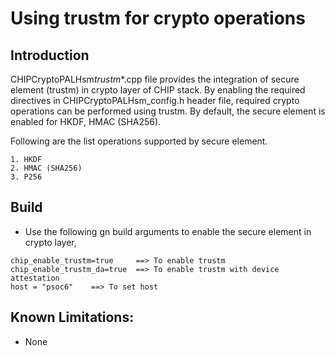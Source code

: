 # Using trustm for crypto operations

## Introduction

CHIPCryptoPALHsm*trustm*\*.cpp file provides the integration of secure element
(trustm) in crypto layer of CHIP stack. By enabling the required directives in
CHIPCryptoPALHsm_config.h header file, required crypto operations can be
performed using trustm. By default, the secure element is enabled for HKDF, HMAC
(SHA256).

Following are the list operations supported by secure element.

    1. HKDF
    2. HMAC (SHA256)
    3. P256

## Build

-   Use the following gn build arguments to enable the secure element in crypto
    layer,

```
chip_enable_trustm=true     ==> To enable trustm
chip_enable_trustm_da=true  ==> To enable trustm with device attestation
host = "psoc6"    ==> To set host
```

## Known Limitations:

-   None
